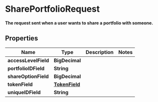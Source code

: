 

# SharePortfolioRequest

#### The request sent when a user wants to share a portfolio with someone.

## Properties

Name | Type | Description | Notes
------------ | ------------- | ------------- | -------------
**accessLevelField** | **BigDecimal** |  | 
**portfolioIDField** | **String** |  | 
**shareOptionField** | **BigDecimal** |  | 
**tokenField** | [**TokenField**](TokenField.md) |  | 
**uniqueIDField** | **String** |  | 



